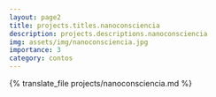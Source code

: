 ```yaml
---
layout: page2
title: projects.titles.nanoconsciencia
description: projects.descriptions.nanoconsciencia
img: assets/img/nanoconsciencia.jpg
importance: 3
category: contos
---
```


{% translate_file projects/nanoconsciencia.md %}
